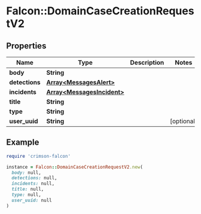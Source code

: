 # Falcon::DomainCaseCreationRequestV2

## Properties

| Name | Type | Description | Notes |
| ---- | ---- | ----------- | ----- |
| **body** | **String** |  |  |
| **detections** | [**Array&lt;MessagesAlert&gt;**](MessagesAlert.md) |  |  |
| **incidents** | [**Array&lt;MessagesIncident&gt;**](MessagesIncident.md) |  |  |
| **title** | **String** |  |  |
| **type** | **String** |  |  |
| **user_uuid** | **String** |  | [optional] |

## Example

```ruby
require 'crimson-falcon'

instance = Falcon::DomainCaseCreationRequestV2.new(
  body: null,
  detections: null,
  incidents: null,
  title: null,
  type: null,
  user_uuid: null
)
```

